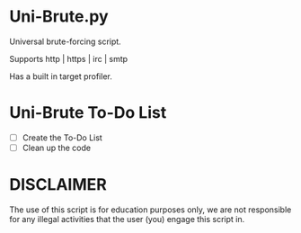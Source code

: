 # Uni-Brute.py

Universal brute-forcing script.

Supports http | https | irc | smtp

Has a built in target profiler.

# Uni-Brute To-Do List

- [ ] Create the To-Do List
- [ ] Clean up the code

# DISCLAIMER

The use of this script is for education purposes only, we are not responsible for any illegal activities that the user (you) engage this script in.
